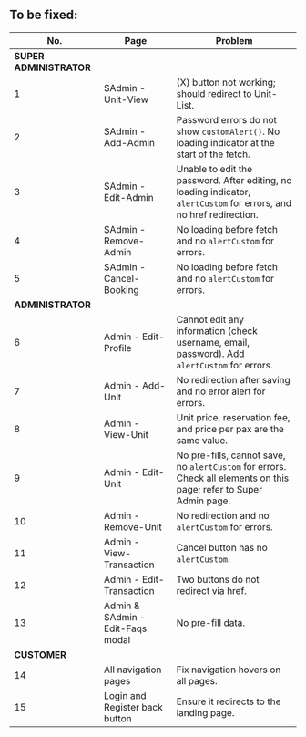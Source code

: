 ## To be fixed:

| No. | Page | Problem |
|-----|------|---------|
| **SUPER ADMINISTRATOR** | | |
| 1 | SAdmin - Unit-View | (X) button not working; should redirect to Unit-List. |
| 2 | SAdmin - Add-Admin | Password errors do not show `customAlert()`. No loading indicator at the start of the fetch. |
| 3 | SAdmin - Edit-Admin | Unable to edit the password. After editing, no loading indicator, `alertCustom` for errors, and no href redirection. |
| 4 | SAdmin - Remove-Admin | No loading before fetch and no `alertCustom` for errors. |
| 5 | SAdmin - Cancel-Booking | No loading before fetch and no `alertCustom` for errors. |
| **ADMINISTRATOR** | | |
| 6 | Admin - Edit-Profile | Cannot edit any information (check username, email, password). Add `alertCustom` for errors. |
| 7 | Admin - Add-Unit | No redirection after saving and no error alert for errors. |
| 8 | Admin - View-Unit | Unit price, reservation fee, and price per pax are the same value. |
| 9 | Admin - Edit-Unit | No pre-fills, cannot save, no `alertCustom` for errors. Check all elements on this page; refer to Super Admin page. |
| 10 | Admin - Remove-Unit | No redirection and no `alertCustom` for errors. |
| 11 | Admin - View-Transaction | Cancel button has no `alertCustom`. |
| 12 | Admin - Edit-Transaction | Two buttons do not redirect via href. |
| 13 | Admin & SAdmin - Edit-Faqs modal | No pre-fill data. |
| **CUSTOMER** | | |
| 14 | All navigation pages | Fix navigation hovers on all pages. |
| 15 | Login and Register back button | Ensure it redirects to the landing page. |
